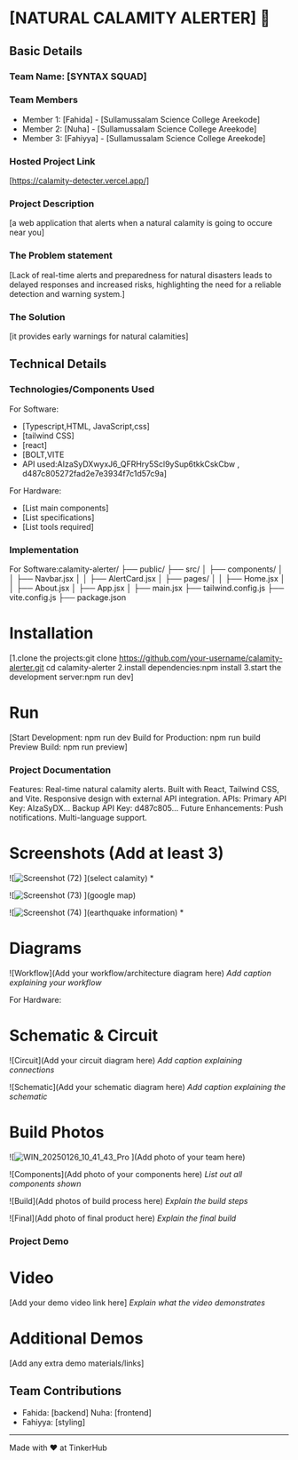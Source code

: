 # [NATURAL CALAMITY ALERTER] 🎯


## Basic Details
### Team Name: [SYNTAX SQUAD]


### Team Members
- Member 1: [Fahida] - [Sullamussalam Science College Areekode]
- Member 2: [Nuha] - [Sullamussalam Science College Areekode] 
- Member 3: [Fahiyya] - [Sullamussalam Science College Areekode]

### Hosted Project Link
[https://calamity-detecter.vercel.app/]

### Project Description
[a web application that alerts when a natural calamity is going to occure near you]

### The Problem statement
[Lack of real-time alerts and preparedness for natural disasters leads to delayed responses and increased risks, highlighting the need for a reliable detection and warning system.]

### The Solution
[it provides early warnings for natural calamities]

## Technical Details
### Technologies/Components Used
For Software:
- [Typescript,HTML, JavaScript,css]
- [tailwind CSS]
- [react]
- [BOLT,VITE
- API used:AIzaSyDXwyxJ6_QFRHry5Scl9ySup6tkkCskCbw , d487c805272fad2e7e3934f7c1d57c9a]

For Hardware:
- [List main components]
- [List specifications]
- [List tools required]

### Implementation
For Software:calamity-alerter/
├── public/
├── src/
│   ├── components/
│   │   ├── Navbar.jsx
│   │   ├── AlertCard.jsx
│   ├── pages/
│   │   ├── Home.jsx
│   │   ├── About.jsx
│   ├── App.jsx
│   ├── main.jsx
├── tailwind.config.js
├── vite.config.js
├── package.json

# Installation
[1.clone the projects:git clone https://github.com/your-username/calamity-alerter.git
cd calamity-alerter
2.install dependencies:npm install
3.start the development server:npm run dev]

# Run
[Start Development: npm run dev
Build for Production: npm run build
Preview Build: npm run preview]

### Project Documentation
Features:
Real-time natural calamity alerts.
Built with React, Tailwind CSS, and Vite.
Responsive design with external API integration.
APIs:
Primary API Key: AIzaSyDX...
Backup API Key: d487c805...
Future Enhancements:
Push notifications.
Multi-language support.


# Screenshots (Add at least 3)
![![Screenshot (72)](https://github.com/user-attachments/assets/5859c7a5-7dcb-4f16-af8f-0e009fb65f48)
](select calamity)
*

![![Screenshot (73)](https://github.com/user-attachments/assets/e1b9d575-0f03-4291-90fb-991d160971b1)
](google map)


![![Screenshot (74)](https://github.com/user-attachments/assets/18de44bb-2934-49b6-bb61-64406a83e229)
](earthquake information)
*

# Diagrams
![Workflow](Add your workflow/architecture diagram here)
*Add caption explaining your workflow*

For Hardware:

# Schematic & Circuit
![Circuit](Add your circuit diagram here)
*Add caption explaining connections*

![Schematic](Add your schematic diagram here)
*Add caption explaining the schematic*

# Build Photos
![![WIN_20250126_10_41_43_Pro](https://github.com/user-attachments/assets/fffd6b05-b51d-4256-916e-dc1b79b8fa10)
](Add photo of your team here)


![Components](Add photo of your components here)
*List out all components shown*

![Build](Add photos of build process here)
*Explain the build steps*

![Final](Add photo of final product here)
*Explain the final build*

### Project Demo
# Video
[Add your demo video link here]
*Explain what the video demonstrates*

# Additional Demos
[Add any extra demo materials/links]

## Team Contributions
- Fahida: [backend]
  Nuha: [frontend]
- Fahiyya: [styling]

---
Made with ❤️ at TinkerHub
